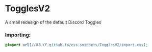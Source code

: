 # TogglesV2
A small redesign of the default Discord Toggles

### Importing:
```css
@import url(//OILYY.github.io/css-snippets/TogglesV2/import.css);
